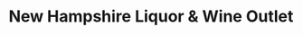 ---
title: "New Hampshire Liquor & Wine Outlet"
url: /concord/new-hampshire-liquor-und-wine-outlet-merchants-way/
shop: Spirituosen
---